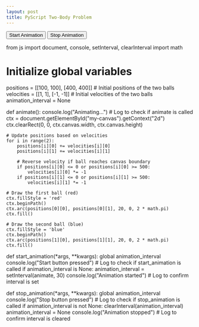 ```yaml
---
layout: post
title: PyScript Two-Body Problem
---
```

<html>

<head>
<script defer src="https://pyscript.net/alpha/pyscript.min.js"></script>

<body>

<canvas id="my-canvas" width="500" height="500"></canvas>

<button id="startButton" pys-onClick="start_animation">Start Animation</button>
<button id="stopButton" pys-onClick="stop_animation">Stop Animation</button>

<py-script>
from js import document, console, setInterval, clearInterval
import math

# Initialize global variables
positions = [[100, 100], [400, 400]]  # Initial positions of the two balls
velocities = [[1, 1], [-1, -1]]        # Initial velocities of the two balls
animation_interval = None

def animate():
    console.log("Animating...")  # Log to check if animate is called
    ctx = document.getElementById("my-canvas").getContext("2d")
    ctx.clearRect(0, 0, ctx.canvas.width, ctx.canvas.height)

    # Update positions based on velocities
    for i in range(2):
        positions[i][0] += velocities[i][0]
        positions[i][1] += velocities[i][1]

        # Reverse velocity if ball reaches canvas boundary
        if positions[i][0] <= 0 or positions[i][0] >= 500:
            velocities[i][0] *= -1
        if positions[i][1] <= 0 or positions[i][1] >= 500:
            velocities[i][1] *= -1

    # Draw the first ball (red)
    ctx.fillStyle = 'red'
    ctx.beginPath()
    ctx.arc(positions[0][0], positions[0][1], 20, 0, 2 * math.pi)
    ctx.fill()

    # Draw the second ball (blue)
    ctx.fillStyle = 'blue'
    ctx.beginPath()
    ctx.arc(positions[1][0], positions[1][1], 20, 0, 2 * math.pi)
    ctx.fill()

def start_animation(*args, **kwargs):
    global animation_interval
    console.log("Start button pressed")  # Log to check if start_animation is called
    if animation_interval is None:
        animation_interval = setInterval(animate, 30)
        console.log("Animation started")  # Log to confirm interval is set

def stop_animation(*args, **kwargs):
    global animation_interval
    console.log("Stop button pressed")  # Log to check if stop_animation is called
    if animation_interval is not None:
        clearInterval(animation_interval)
        animation_interval = None
        console.log("Animation stopped")  # Log to confirm interval is cleared

</py-script>

</body>
</html>

